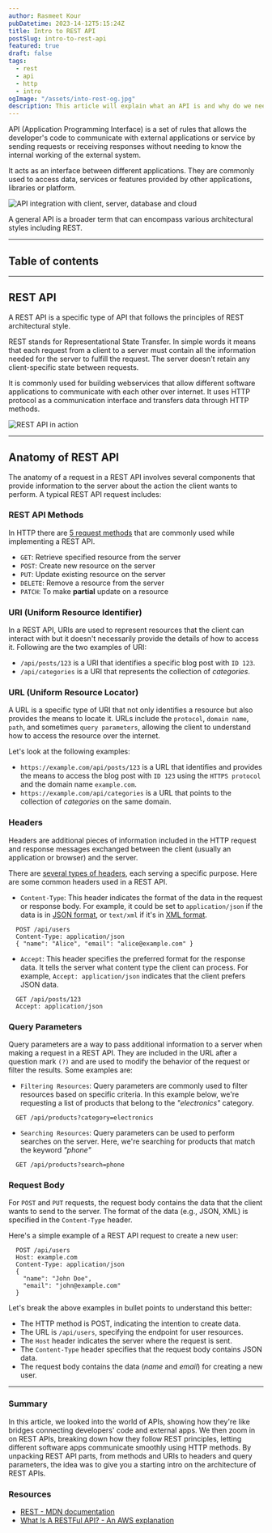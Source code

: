 ```yaml
---
author: Rasmeet Kour
pubDatetime: 2023-14-12T5:15:24Z
title: Intro to REST API
postSlug: intro-to-rest-api
featured: true
draft: false
tags:
  - rest
  - api
  - http
  - intro
ogImage: "/assets/into-rest-og.jpg"
description: This article will explain what an API is and why do we need REST APIs for.
---
```


API (Application Programming Interface) is a set of rules that allows the developer's code to communicate with external applications or service by sending requests or receiving responses without needing to know the internal working of the external system.

It acts as an interface between different applications. They are commonly used to access data, services or features provided by other applications, libraries or platform.

![API integration with client, server, database and cloud](/assets/api.jpg)

A general API is a broader term that can encompass various architectural styles including REST.

---

## Table of contents

---

## REST API

A REST API is a specific type of API that follows the principles of REST architectural style.

REST stands for Representational State Transfer. In simple words it means that each request from a client to a server must contain all the information needed for the server to fulfill the request. The server doesn't retain any client-specific state between requests.

It is commonly used for building webservices that allow different software applications to communicate with each other over internet. It uses HTTP protocol as a communication interface and transfers data through HTTP methods.

![REST API in action](/assets/rest-api.jpg)

---

## Anatomy of REST API

The anatomy of a request in a REST API involves several components that provide information to the server about the action the client wants to perform. A typical REST API request includes:

### REST API Methods

In HTTP there are [5 request methods](https://developer.mozilla.org/en-US/docs/Web/HTTP/Methods) that are commonly used while implementing a REST API.

- `GET`: Retrieve specified resource from the server
- `POST`: Create new resource on the server
- `PUT`: Update existing resource on the server
- `DELETE`: Remove a resource from the server
- `PATCH`: To make **partial** update on a resource

### URI (Uniform Resource Identifier)

In a REST API, URIs are used to represent resources that the client can interact with but it doesn't necessarily provide the details of how to access it. Following are the two examples of URI:

- `/api/posts/123` is a URI that identifies a specific blog post with `ID 123`.
- `/api/categories` is a URI that represents the collection of _categories_.

### URL (Uniform Resource Locator)

A URL is a specific type of URI that not only identifies a resource but also provides the means to locate it. URLs include the `protocol`, `domain name`, `path`, and sometimes `query parameters`, allowing the client to understand how to access the resource over the internet.

Let's look at the following examples:

- `https://example.com/api/posts/123` is a URL that identifies and provides the means to access the blog post with `ID 123` using the `HTTPS protocol` and the domain name `example.com`.
- `https://example.com/api/categories` is a URL that points to the collection of _categories_ on the same domain.

### Headers

Headers are additional pieces of information included in the HTTP request and response messages exchanged between the client (usually an application or browser) and the server.

There are [several types of headers](https://developer.mozilla.org/en-US/docs/Web/HTTP/Headers), each serving a specific purpose. Here are some common headers used in a REST API.

- `Content-Type`: This header indicates the format of the data in the request or response body. For example, it could be set to `application/json` if the data is in [JSON format](https://developer.mozilla.org/en-US/docs/Web/JavaScript/Reference/Global_Objects/JSON), or `text/xml` if it's in [XML format](https://developer.mozilla.org/en-US/docs/Web/XML/XML_introduction).

```
  POST /api/users
  Content-Type: application/json
  { "name": "Alice", "email": "alice@example.com" }
```

- `Accept`: This header specifies the preferred format for the response data. It tells the server what content type the client can process. For example, `Accept: application/json` indicates that the client prefers JSON data.

```
  GET /api/posts/123
  Accept: application/json
```

### Query Parameters

Query parameters are a way to pass additional information to a server when making a request in a REST API. They are included in the URL after a question mark `(?)` and are used to modify the behavior of the request or filter the results.
Some examples are:

- `Filtering Resources`: Query parameters are commonly used to filter resources based on specific criteria. In this example below, we're requesting a list of products that belong to the _"electronics"_ category.

```
  GET /api/products?category=electronics
```

- `Searching Resources`: Query parameters can be used to perform searches on the server. Here, we're searching for products that match the keyword _"phone"_

```
  GET /api/products?search=phone
```

### Request Body

For `POST` and `PUT` requests, the request body contains the data that the client wants to send to the server. The format of the data (e.g., JSON, XML) is specified in the `Content-Type` header.

Here's a simple example of a REST API request to create a new user:

```
  POST /api/users
  Host: example.com
  Content-Type: application/json
  {
    "name": "John Doe",
    "email": "john@example.com"
  }
```

Let's break the above examples in bullet points to understand this better:

- The HTTP method is POST, indicating the intention to create data.
- The URL is `/api/users`, specifying the endpoint for user resources.
- The `Host` header indicates the server where the request is sent.
- The `Content-Type` header specifies that the request body contains JSON data.
- The request body contains the data (_name_ and _email_) for creating a new user.

---

### Summary

In this article, we looked into the world of APIs, showing how they're like bridges connecting developers' code and external apps. We then zoom in on REST APIs, breaking down how they follow REST principles, letting different software apps communicate smoothly using HTTP methods. By unpacking REST API parts, from methods and URIs to headers and query parameters, the idea was to give you a starting intro on the architecture of REST APIs.

### Resources

- [REST - MDN documentation](https://developer.mozilla.org/en-US/docs/Glossary/REST)
- [What Is A RESTFul API? - An AWS explanation](https://aws.amazon.com/what-is/restful-api/)
